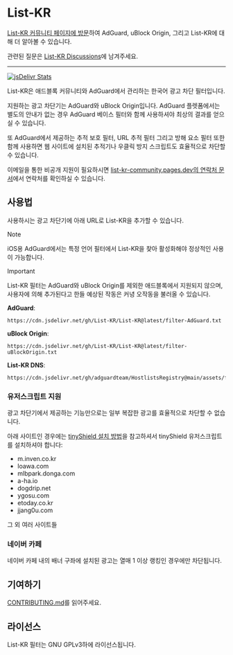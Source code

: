 # List-KR

[List-KR 커뮤니티 페이지에 방문](https://list-kr-community.pages.dev)하여 AdGuard, uBlock Origin, 그리고 List-KR에 대해 더 알아볼 수 있습니다.

관련된 질문은 [List-KR Discussions](https://github.com/orgs/List-KR/discussions)에 남겨주세요.

---

[![jsDelivr Stats](https://data.jsdelivr.com/v1/package/gh/List-KR/List-KR/badge)](https://www.jsdelivr.com/package/gh/List-KR/List-KR)

List-KR은 애드블록 커뮤니티와 AdGuard에서 관리하는 한국어 광고 차단 필터입니다.

지원하는 광고 차단기는 AdGuard와 uBlock Origin입니다.
AdGuard 플렛폼에서는 별도의 안내가 없는 경우 AdGuard 베이스 필터와 함께 사용하셔야 최상의 결과를 얻으실 수 있습니다.

또 AdGuard에서 제공하는 추적 보호 필터, URL 추적 필터 그리고 방해 요소 필터 또한 함께 사용하면 웹 사이트에 설치된 추적기나 우클릭 방지 스크립트도 효율적으로 차단할 수 있습니다.

이메일을 통한 비공개 지원이 필요하시면 [list-kr-community.pages.dev의 연락처 문서](https://list-kr-community.pages.dev/docs/)에서 연락처를 확인하실 수 있습니다.

## 사용법

사용하시는 광고 차단기에 아래 URL로 List-KR을 추가할 수 있습니다.

> [!NOTE]
> iOS용 AdGuard에서는 특정 언어 필터에서 List-KR을 찾아 활성화해야 정상적인 사용이 가능합니다.

> [!IMPORTANT]
> List-KR 필터는 AdGuard와 uBlock Origin를 제외한 애드블록에서 지원되지 않으며, 사용자에 의해 추가된다고 한들 예상된 작동은 커녕 오작동을 불러올 수 있습니다.

**AdGuard**:
```
https://cdn.jsdelivr.net/gh/List-KR/List-KR@latest/filter-AdGuard.txt
```
**uBlock Origin**:
```
https://cdn.jsdelivr.net/gh/List-KR/List-KR@latest/filter-uBlockOrigin.txt
```

**List-KR DNS**:
```
https://cdn.jsdelivr.net/gh/adguardteam/HostlistsRegistry@main/assets/filter_25.txt
```

### 유저스크립트 지원

광고 차단기에서 제공하는 기능만으로는 일부 복잡한 광고를 효율적으로 차단할 수 없습니다.

아래 사이트인 경우에는 [tinyShield 설치 방법](https://github.com/List-KR/tinyShield/blob/main/README.ko.md)을 참고하셔서 tinyShield 유저스크립트를 설치하셔야 합니다:
 - m.inven.co.kr
 - loawa.com
 - mlbpark.donga.com
 - a-ha.io
 - dogdrip.net
 - ygosu.com
 - etoday.co.kr
 - jjang0u.com

 그 외 여러 사이트들

### 네이버 카페

네이버 카페 내의 배너 구좌에 설치된 광고는 열매 1 이상 랭킹인 경우에만 차단됩니다.

## 기여하기

[CONTRIBUTING.md](https://github.com/List-KR/List-KR/blob/master/CONTRIBUTING.md)를 읽어주세요.

## 라이선스

List-KR 필터는 GNU GPLv3하에 라이선스됩니다.
